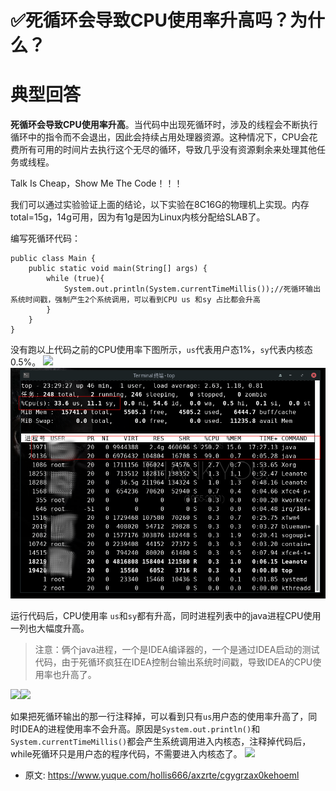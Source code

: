 # ✅死循环会导致CPU使用率升高吗？为什么？
<!--page header-->

<a name="K0ly2"></a>
# 典型回答

**死循环会导致CPU使用率升高**。当代码中出现死循环时，涉及的线程会不断执行循环中的指令而不会退出，因此会持续占用处理器资源。这种情况下，CPU会花费所有可用的时间片去执行这个无尽的循环，导致几乎没有资源剩余来处理其他任务或线程。

Talk Is Cheap，Show Me The Code！！！

我们可以通过实验验证上面的结论，以下实验在8C16G的物理机上实现。内存total=15g，14g可用，因为有1g是因为Linux内核分配给SLAB了。

编写死循环代码：

```
public class Main {
    public static void main(String[] args) {
        while (true){
            System.out.println(System.currentTimeMillis());//死循环输出系统时间戳，强制产生2个系统调用，可以看到CPU us 和sy 占比都会升高
        }
    }
}
```

没有跑以上代码之前的CPU使用率下图所示，`us`代表用户态1%，`sy`代表内核态0.5%。
![](./2.png#id=CdMPJ&originalType=binary&ratio=1&rotation=0&showTitle=false&status=done&style=none&title=)
![](./img/ALK0qhtSEnSQTjqJ/1706941762013-73a722cf-f17c-4fe5-a11f-f2e979082e2f-538048.png)

运行代码后，CPU使用率 `us`和`sy`都有升高，同时进程列表中的java进程CPU使用一列也大幅度升高。

> 注意：俩个java进程，一个是IDEA编译器的，一个是通过IDEA启动的测试代码，由于死循环疯狂在IDEA控制台输出系统时间戳，导致IDEA的CPU使用率也升高了。

![](./3.png#id=HTT2m&originalType=binary&ratio=1&rotation=0&showTitle=false&status=done&style=none&title=)![](undefined)

如果把死循环输出的那一行注释掉，可以看到只有`us`用户态的使用率升高了，同时IDEA的进程使用率不会升高。原因是`System.out.println()`和`System.currentTimeMillis()`都会产生系统调用进入内核态，注释掉代码后，while死循环只是用户态的程序代码，不需要进入内核态了。
![](./4.png#id=jhbGq&originalType=binary&ratio=1&rotation=0&showTitle=false&status=done&style=none&title=)



<!--page footer-->
- 原文: <https://www.yuque.com/hollis666/axzrte/cgygrzax0kehoeml>